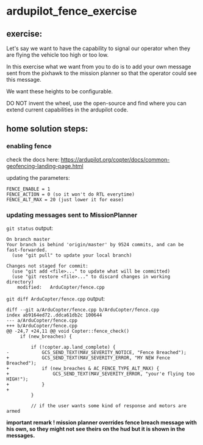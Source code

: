 # ardupilot_fence_exercise

## exercise: 

Let's say we want to have the capability to signal our operator when they are flying the vehicle too high or too low. 

In this exercise what we want from you to do is to add your own message sent from the pixhawk to the mission planner so that the operator could see this message. 

We want these heights to be configurable. 

DO NOT invent the wheel, use the open-source and find where you can extend current capabilities in the ardupilot code.

## home solution steps: 

### enabling fence 

check the docs here: https://ardupilot.org/copter/docs/common-geofencing-landing-page.html

updating the parameters: 

```
FENCE_ENABLE = 1
FENCE_ACTION = 0 (so it won't do RTL everytime) 
FENCE_ALT_MAX = 20 (just lower it for ease)
```

### updating messages sent to MissionPlanner

`git status` output: 

```
On branch master
Your branch is behind 'origin/master' by 9524 commits, and can be fast-forwarded.
  (use "git pull" to update your local branch)

Changes not staged for commit:
  (use "git add <file>..." to update what will be committed)
  (use "git restore <file>..." to discard changes in working directory)
	modified:   ArduCopter/fence.cpp
```

`git diff ArduCopter/fence.cpp` output: 

```
diff --git a/ArduCopter/fence.cpp b/ArduCopter/fence.cpp
index ab9164ed72..ddca61db2c 100644
--- a/ArduCopter/fence.cpp
+++ b/ArduCopter/fence.cpp
@@ -24,7 +24,11 @@ void Copter::fence_check()
     if (new_breaches) {
 
         if (!copter.ap.land_complete) {
-            GCS_SEND_TEXT(MAV_SEVERITY_NOTICE, "Fence Breached");
+            GCS_SEND_TEXT(MAV_SEVERITY_ERROR, "MY NEW Fence Breached");
+            if (new_breaches & AC_FENCE_TYPE_ALT_MAX) {
+                GCS_SEND_TEXT(MAV_SEVERITY_ERROR, "your'e flying too HIGH!");
+            }
+
         }
 
         // if the user wants some kind of response and motors are armed
```

**important remark ! mission planner overrides fence breach message with his own, so they might not see theirs on the hud but it is shown in the messages.**





